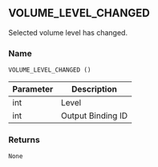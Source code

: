 ## VOLUME\_LEVEL\_CHANGED

Selected volume level has changed.


### Name

`VOLUME_LEVEL_CHANGED ()`


| Parameter | Description       |
| --------- | ----------------- |
| int       | Level             |
| int       | Output Binding ID |


### Returns

`None`